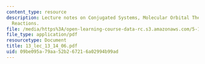 ```yaml
---
content_type: resource
description: Lecture notes on Conjugated Systems, Molecular Orbital Theory, and Electrocyclic
  Reactions.
file: /media/https%3A/open-learning-course-data-rc.s3.amazonaws.com/5-13-organic-chemistry-ii-fall-2006/09be095a79aa52b267216a02994b99ad_13_lec_13_14_06.pdf
file_type: application/pdf
resourcetype: Document
title: 13_lec_13_14_06.pdf
uid: 09be095a-79aa-52b2-6721-6a02994b99ad
---
```

